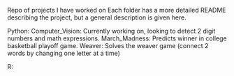Repo of projects I have worked on
Each folder has a more detailed README describing the project, but a general description is given here.

Python:
Computer_Vision: Currently working on, looking to detect 2 digit numbers and math expressions.
March_Madness: Predicts winner in college basketball playoff game.
Weaver: Solves the weaver game (connect 2 words by changing one letter at a time)

R:
